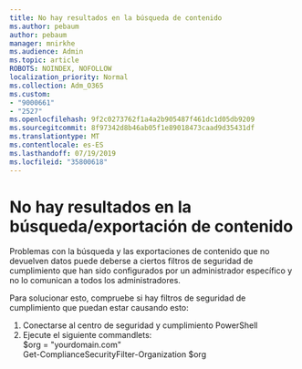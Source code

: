 ```yaml
---
title: No hay resultados en la búsqueda de contenido
ms.author: pebaum
author: pebaum
manager: mnirkhe
ms.audience: Admin
ms.topic: article
ROBOTS: NOINDEX, NOFOLLOW
localization_priority: Normal
ms.collection: Adm_O365
ms.custom:
- "9000661"
- "2527"
ms.openlocfilehash: 9f2c0273762f1a4a2b905487f461dc1d05db9209
ms.sourcegitcommit: 8f97342d8b46ab05f1e89018473caad9d35431df
ms.translationtype: MT
ms.contentlocale: es-ES
ms.lasthandoff: 07/19/2019
ms.locfileid: "35800618"
---
```

# <a name="no-results-from-content-searchexports"></a>No hay resultados en la búsqueda/exportación de contenido

Problemas con la búsqueda y las exportaciones de contenido que no devuelven datos puede deberse a ciertos filtros de seguridad de cumplimiento que han sido configurados por un administrador específico y no lo comunican a todos los administradores.

Para solucionar esto, compruebe si hay filtros de seguridad de cumplimiento que puedan estar causando esto:
1. Conectarse al centro de seguridad y cumplimiento PowerShell
2. Ejecute el siguiente commandlets:
<br>$org = "yourdomain.com"
<br>Get-ComplianceSecurityFilter-Organization $org